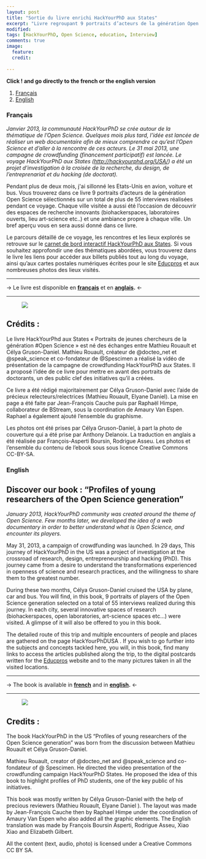 ```yaml
---
layout: post
title: "Sortie du livre enrichi HackYourPhD aux States"
excerpt: "Livre regroupant 9 portraits d’acteurs de la génération Open Science"
modified: 
tags: [HackYourPhD, Open Science, education, Interview]
comments: true
image: 
  feature: 
  credit: 
  
---
```


**Click ! and go directly to the french or the english version** 

1. [Français](#français)
2. [English](#english)


### Français <a name="français"></a>


*Janvier 2013, la communauté HackYourPhD se crée autour de la thématique de l’Open Science. Quelques mois plus tard, l’idée est lancée de réaliser un web documentaire afin de mieux comprendre ce qu’est l’Open Science et d’aller à la rencontre de ces acteurs. Le 31 mai 2013, une campagne de crowdfunding (financement participatif) est lancée. Le voyage HackYourPhD aux States (http://hackyourphd.org/USA/) a été un projet d’investigation à la croisée de la recherche, du design, de l’entreprenariat et du hacking (de doctorat).*

Pendant plus de deux mois, j'ai sillonné les Etats-Unis en avion, voiture et bus. Vous trouverez dans ce livre 9 portraits d’acteurs de la génération Open Science sélectionnés sur un total de plus de 55 interviews réalisées pendant ce voyage. Chaque ville visitée a aussi été l’occasion de découvrir des espaces de recherche innovants (biohackerspaces, laboratoires ouverts, lieu art-science etc..) et une ambiance propre à chaque ville. Un bref aperçu vous en sera aussi donné dans ce livre.

Le parcours détaillé de ce voyage, les rencontres et les lieux explorés se retrouve sur le [carnet de bord interactif HackYourPhD aux States](http://hackyourphd-aux-states.strikingly.com/). Si vous souhaitez approfondir une des thématiques abordées, vous trouverez dans le livre les liens pour accéder aux billets publiés tout au long du voyage, ainsi qu’aux cartes postales numériques écrites pour le site [Educpros](http://%28http//www.letudiant.fr/educpros/actualite/au-coeur-de-l-%20open-science-avec-hack-your-phd-aux-states.html) et aux nombreuses photos des lieux visités.

------

-> Le livre est disponible en **[français](http://hackyourphd.org/wp-content/uploads/2016/04/Ebook_Final_VF_LD.pdf)** et en **[anglais](http://hackyourphd.org/wp-content/uploads/2016/04/Ebook_Final_ENG-ld.pdf).** <-

----

<figure>
    <a href="http://hackyourphd.org/wp-content/uploads/2016/03/HYPhDUS-cover-FR.png"><img src="http://hackyourphd.org/wp-content/uploads/2016/03/HYPhDUS-cover-FR.png"></a>
</figure>

## Crédits :

Le livre HackYourPhd aux States « Portraits de jeunes chercheurs de la génération #Open Science » est né des échanges entre Mathieu Rouault et Célya Gruson-Daniel.
Mathieu Rouault, créateur de @docteo_net et @speak_science et co-fondateur de @Spescimen a réalisé la vidéo de présentation de la campagne de crowdfunding HackYourPhD aux States. Il a proposé l’idée de ce livre pour mettre en avant des portraits de doctorants, un des public clef des initiatives qu’il a créées.

Ce livre a été rédigé majoritairement par Célya Gruson-Daniel avec l’aide de précieux relecteurs/relectrices (Mathieu Rouault, Elyane Daniel). La mise en page a été faite par Jean-François Cauche puis par Raphaël Himpe, collaborateur de BStream, sous la coordination de Amaury Van Espen. Raphael a également ajouté l’ensemble du graphisme.

Les photos ont été prises par Célya Gruson-Daniel, à part la photo de couverture qui a été prise par Anthony Delanoix. La traduction en anglais a été réalisée par François-Asperti Boursin, Rodrigue Asseu.
Les photos et l’ensemble du contenu de l’ebook sous sous licence Creative Commons CC-BY-SA.



### English <a name="english"></a>

## Discover our book : “Profiles of young researchers of the Open Science generation”

*January 2013, HackYourPhD community was created around the theme of Open Science. Few months later, we developed the idea of a web documentary in order to better understand what is Open Science, and encounter its players.*

May 31, 2013, a campaign of crowdfunding was launched. In 29 days, This journey of HackYourPhD in the US was a project of investigation at the crossroad of research, design, entrepreneurship and hacking (PhD). This journey came from a desire to understand the transformations experienced in openness of science and research practices, and the willingness to share them to the greatest number.

During these two months, Célya Gruson-Daniel cruised the USA by plane, car and bus. You will find, in this book, 9 portraits of players of the Open Science generation selected on a total of 55 interviews realized during this journey. In each city, several innovative spaces of research (biohackerspaces, open laboratories, art-science spaces etc…) were visited. A glimpse of it will also be offered to you in this book.

The detailed route of this trip and multiple encounters of people and places are gathered on the page HackYourPhDUSA . If you wish to go further into the subjects and concepts tackled here, you will, in this book, find many links to access the articles published along the trip, to the digital postcards written for the [Educpros](http://%28http//www.letudiant.fr/educpros/actualite/au-coeur-de-l-%20open-science-avec-hack-your-phd-aux-states.html) website and to the many pictures taken in all the visited locations.


------

-> The book is available in **[french](http://hackyourphd.org/wp-content/uploads/2016/04/Ebook_Final_VF_LD.pdf)** and in **[english](http://hackyourphd.org/wp-content/uploads/2016/04/Ebook_Final_ENG-ld.pdf).** <-

----

<figure>
    <a href="http://hackyourphd.org/wp-content/uploads/2016/04/hyphdus-en-cover.png"><img src="http://hackyourphd.org/wp-content/uploads/2016/04/hyphdus-en-cover.png"></a>
</figure>


## Credits :

The book HackYourPhD in the US “Profiles of young researchers of the Open Science generation” was born from the discussion between Mathieu Rouault et Célya Gruson-Daniel.

Mathieu Rouault, creator of @docteo_net and @speak_science and co-fondateur of @ Spescimen. He directed the video presentation of the crowdfunding campaign HackYourPhD States. He proposed the idea of this book to highlight profiles of PhD students, one of the key public of his initiatives.

This book was mostly written by Célya Gruson-Daniel with the help of precious reviewers (Mathieu Rouault, Elyane Daniel ).
The layout was made by Jean-François Cauche then by Raphael Himpe under the coordination of Amaury Van Espen who also added all the graphic elements. The English translation was made by François Boursin Asperti, Rodrigue Asseu, Xiao Xiao and Elizabeth Gilbert.

All the content (text, audio, photo) is licensed under a Creative Commons CC BY SA.